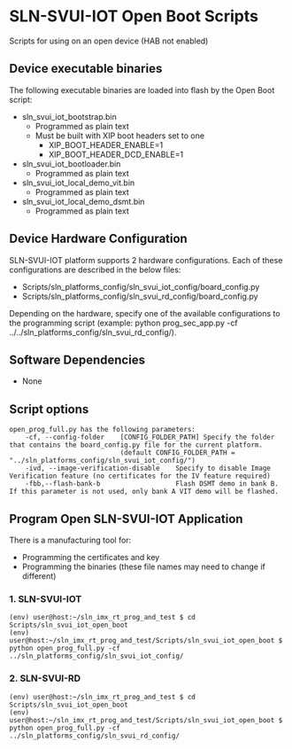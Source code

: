 # SLN-SVUI-IOT Open Boot Scripts

Scripts for using on an open device (HAB not enabled)

## Device executable binaries

The following executable binaries are loaded into flash by the Open Boot script:

- sln_svui_iot_bootstrap.bin
    - Programmed as plain text
    - Must be built with XIP boot headers set to one
        - XIP_BOOT_HEADER_ENABLE=1
        - XIP_BOOT_HEADER_DCD_ENABLE=1
- sln_svui_iot_bootloader.bin
    - Programmed as plain text
- sln_svui_iot_local_demo_vit.bin
    - Programmed as plain text
- sln_svui_iot_local_demo_dsmt.bin
    - Programmed as plain text

## Device Hardware Configuration

SLN-SVUI-IOT platform supports 2 hardware configurations. Each of these configurations are described in the below files:
- Scripts/sln_platforms_config/sln_svui_iot_config/board_config.py
- Scripts/sln_platforms_config/sln_svui_rd_config/board_config.py

Depending on the hardware, specify one of the available configurations to the programming script (example: python prog_sec_app.py -cf ../../sln_platforms_config/sln_svui_rd_config/).

## Software Dependencies

- None

## Script options
```
open_prog_full.py has the following parameters:
    -cf, --config-folder    [CONFIG_FOLDER_PATH] Specify the folder that contains the board_config.py file for the current platform.
                            (default CONFIG_FOLDER_PATH = "../sln_platforms_config/sln_svui_iot_config/")
    -ivd, --image-verification-disable    Specify to disable Image Verification feature (no certificates for the IV feature required)
    -fbb,--flash-bank-b                   Flash DSMT demo in bank B. If this parameter is not used, only bank A VIT demo will be flashed.
```

## Program Open SLN-SVUI-IOT Application
There is a manufacturing tool for:
- Programming the certificates and key
- Programming the binaries (these file names may need to change if different)

### 1. SLN-SVUI-IOT

```
(env) user@host:~/sln_imx_rt_prog_and_test $ cd Scripts/sln_svui_iot_open_boot
(env) user@host:~/sln_imx_rt_prog_and_test/Scripts/sln_svui_iot_open_boot $ python open_prog_full.py -cf ../sln_platforms_config/sln_svui_iot_config/
```

### 2. SLN-SVUI-RD

```
(env) user@host:~/sln_imx_rt_prog_and_test $ cd Scripts/sln_svui_iot_open_boot
(env) user@host:~/sln_imx_rt_prog_and_test/Scripts/sln_svui_iot_open_boot $ python open_prog_full.py -cf ../sln_platforms_config/sln_svui_rd_config/
```

